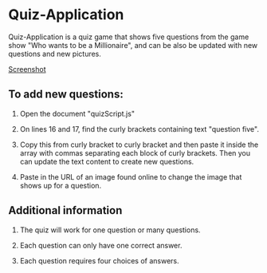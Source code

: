 Quiz-Application
=============================

Quiz-Application is a quiz game that shows five questions from the game show "Who wants to be a Millionaire", and can be also be updated with new questions and new pictures.

[Screenshot](/quiz.png?raw=true)

To add new questions:
----------------------

1. Open the document "quizScript.js"

2. On lines 16 and 17, find the curly brackets containing text "question five".

3. Copy this from curly bracket to curly bracket and then paste it inside the array with commas separating
each block of curly brackets.  Then you can update the text content to create new questions.

4. Paste in the URL of an image found online to change the image that shows up for a question.

Additional information
-----------------------
1. The quiz will work for one question or many questions.

2. Each question can only have one correct answer.

3. Each question requires four choices of answers.
